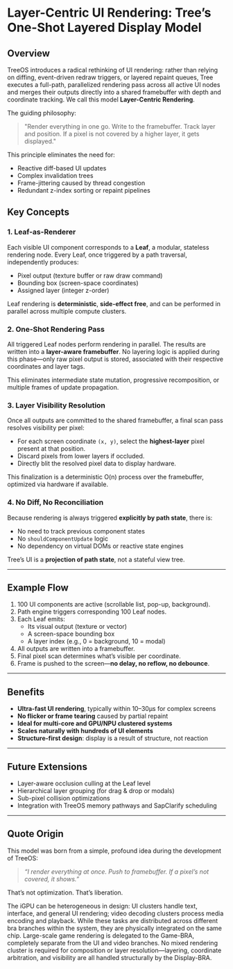 # Layer-Centric UI Rendering: Tree’s One-Shot Layered Display Model

## Overview

TreeOS introduces a radical rethinking of UI rendering: rather than relying on diffing, event-driven redraw triggers, or layered repaint queues, Tree executes a full-path, parallelized rendering pass across all active UI nodes and merges their outputs directly into a shared framebuffer with depth and coordinate tracking. We call this model **Layer-Centric Rendering**.

The guiding philosophy:

> "Render everything in one go. Write to the framebuffer. Track layer and position. If a pixel is not covered by a higher layer, it gets displayed."

This principle eliminates the need for:
- Reactive diff-based UI updates
- Complex invalidation trees
- Frame-jittering caused by thread congestion
- Redundant z-index sorting or repaint pipelines

## Key Concepts

### 1. **Leaf-as-Renderer**
Each visible UI component corresponds to a **Leaf**, a modular, stateless rendering node. Every Leaf, once triggered by a path traversal, independently produces:
- Pixel output (texture buffer or raw draw command)
- Bounding box (screen-space coordinates)
- Assigned layer (integer z-order)

Leaf rendering is **deterministic**, **side-effect free**, and can be performed in parallel across multiple compute clusters.

### 2. **One-Shot Rendering Pass**
All triggered Leaf nodes perform rendering in parallel. The results are written into a **layer-aware framebuffer**. No layering logic is applied during this phase—only raw pixel output is stored, associated with their respective coordinates and layer tags.

This eliminates intermediate state mutation, progressive recomposition, or multiple frames of update propagation.

### 3. **Layer Visibility Resolution**
Once all outputs are committed to the shared framebuffer, a final scan pass resolves visibility per pixel:
- For each screen coordinate `(x, y)`, select the **highest-layer** pixel present at that position.
- Discard pixels from lower layers if occluded.
- Directly blit the resolved pixel data to display hardware.

This finalization is a deterministic O(n) process over the framebuffer, optimized via hardware if available.

### 4. **No Diff, No Reconciliation**
Because rendering is always triggered **explicitly by path state**, there is:
- No need to track previous component states
- No `shouldComponentUpdate` logic
- No dependency on virtual DOMs or reactive state engines

Tree’s UI is a **projection of path state**, not a stateful view tree.

---

## Example Flow

1. 100 UI components are active (scrollable list, pop-up, background).
2. Path engine triggers corresponding 100 Leaf nodes.
3. Each Leaf emits:
    - Its visual output (texture or vector)
    - A screen-space bounding box
    - A layer index (e.g., 0 = background, 10 = modal)
4. All outputs are written into a framebuffer.
5. Final pixel scan determines what’s visible per coordinate.
6. Frame is pushed to the screen—**no delay, no reflow, no debounce**.

---

## Benefits

- **Ultra-fast UI rendering**, typically within 10–30μs for complex screens
- **No flicker or frame tearing** caused by partial repaint
- **Ideal for multi-core and GPU/NPU clustered systems**
- **Scales naturally with hundreds of UI elements**
- **Structure-first design**: display is a result of structure, not reaction

---

## Future Extensions

- Layer-aware occlusion culling at the Leaf level
- Hierarchical layer grouping (for drag & drop or modals)
- Sub-pixel collision optimizations
- Integration with TreeOS memory pathways and SapClarify scheduling

---

## Quote Origin

This model was born from a simple, profound idea during the development of TreeOS:

> _“I render everything at once. Push to framebuffer. If a pixel’s not covered, it shows.”_

That’s not optimization. That’s liberation.

The iGPU can be heterogeneous in design: UI clusters handle text, interface, and general UI rendering; video decoding clusters process media encoding and playback. While these tasks are distributed across different bra branches within the system, they are physically integrated on the same chip. Large-scale game rendering is delegated to the Game-BRA, completely separate from the UI and video branches. No mixed rendering cluster is required for composition or layer resolution—layering, coordinate arbitration, and visibility are all handled structurally by the Display-BRA.
